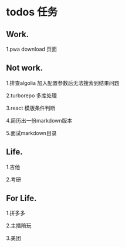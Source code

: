 # todos 任务

## Work.

1.pwa download 页面

## Not work.

1.排查algolia 加入配置参数后无法搜索到结果问题

2.turborepo 多库处理

3.react 模版条件判断

4.简历出一份markdown版本

5.面试markdown目录

## Life.

1.吉他

2.考研

## For Life.

1.拼多多

2.主播陪玩

3.美团
